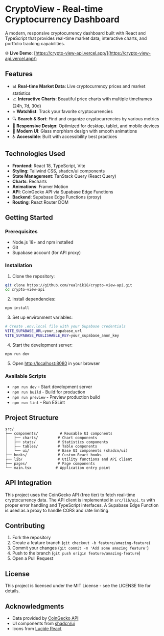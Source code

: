 # CryptoView - Real-time Cryptocurrency Dashboard

A modern, responsive cryptocurrency dashboard built with React and TypeScript that provides real-time market data, interactive charts, and portfolio tracking capabilities.

🌐 **Live Demo**: [https://crypto-view-api.vercel.app/](https://crypto-view-api.vercel.app/)

## Features

- 📊 **Real-time Market Data**: Live cryptocurrency prices and market statistics
- 📈 **Interactive Charts**: Beautiful price charts with multiple timeframes (24h, 7d, 30d)
- ⭐ **Watchlist**: Track your favorite cryptocurrencies
- 🔍 **Search & Sort**: Find and organize cryptocurrencies by various metrics
- 📱 **Responsive Design**: Optimized for desktop, tablet, and mobile devices
- 🎨 **Modern UI**: Glass morphism design with smooth animations
- ♿ **Accessible**: Built with accessibility best practices

## Technologies Used

- **Frontend**: React 18, TypeScript, Vite
- **Styling**: Tailwind CSS, shadcn/ui components
- **State Management**: TanStack Query (React Query)
- **Charts**: Recharts
- **Animations**: Framer Motion
- **API**: CoinGecko API via Supabase Edge Functions
- **Backend**: Supabase Edge Functions (proxy)
- **Routing**: React Router DOM

## Getting Started

### Prerequisites

- Node.js 18+ and npm installed
- Git
- Supabase account (for API proxy)

### Installation

1. Clone the repository:
```bash
git clone https://github.com/realnik18/crypto-view-api.git
cd crypto-view-api
```

2. Install dependencies:
```bash
npm install
```

3. Set up environment variables:
```bash
# Create .env.local file with your Supabase credentials
VITE_SUPABASE_URL=your_supabase_url
VITE_SUPABASE_PUBLISHABLE_KEY=your_supabase_anon_key
```

4. Start the development server:
```bash
npm run dev
```

5. Open [http://localhost:8080](http://localhost:8080) in your browser

### Available Scripts

- `npm run dev` - Start development server
- `npm run build` - Build for production
- `npm run preview` - Preview production build
- `npm run lint` - Run ESLint

## Project Structure

```
src/
├── components/          # Reusable UI components
│   ├── charts/         # Chart components
│   ├── stats/          # Statistics components
│   ├── tables/         # Table components
│   └── ui/             # Base UI components (shadcn/ui)
├── hooks/              # Custom React hooks
├── lib/                # Utility functions and API client
├── pages/              # Page components
└── main.tsx           # Application entry point
```

## API Integration

This project uses the CoinGecko API (free tier) to fetch real-time cryptocurrency data. The API client is implemented in `src/lib/api.ts` with proper error handling and TypeScript interfaces. A Supabase Edge Function is used as a proxy to handle CORS and rate limiting.

## Contributing

1. Fork the repository
2. Create a feature branch (`git checkout -b feature/amazing-feature`)
3. Commit your changes (`git commit -m 'Add some amazing feature'`)
4. Push to the branch (`git push origin feature/amazing-feature`)
5. Open a Pull Request

## License

This project is licensed under the MIT License - see the LICENSE file for details.

## Acknowledgments

- Data provided by [CoinGecko API](https://www.coingecko.com/en/api)
- UI components from [shadcn/ui](https://ui.shadcn.com/)
- Icons from [Lucide React](https://lucide.dev/)

